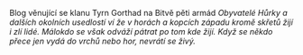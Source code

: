 Blog věnující se klanu Tyrn Gorthad na Bitvě pěti armád
*Obyvatelé Hůrky a dalších okolních usedlostí ví že v horách a kopcích západu kromě skřetů žijí i zlí lidé.
Málokdo se však odváží pátrat po tom kde žijí. Když se někdo přece jen vydá do vrchů nebo hor, nevrátí se živý.*